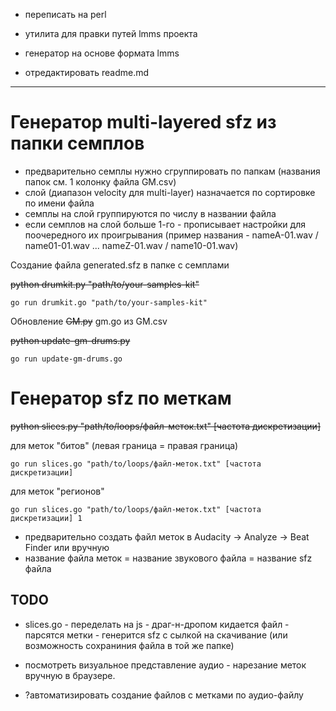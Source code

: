 
- переписать на perl

- утилита для правки путей lmms проекта

- генератор на основе формата lmms

- отредактировать readme.md

---

# Генератор multi-layered sfz из папки семплов

- предварительно семплы нужно сгруппировать по папкам (названия папок см. 1 колонку файла GM.csv)
- слой (диапазон velocity для multi-layer) назначается по сортировке по имени файла
- семплы на слой группируются по числу в названии файла
- если семплов на слой больше 1-го - прописывает настройки для поочередного их проигрывания (пример названия - nameA-01.wav / name01-01.wav ... nameZ-01.wav / name10-01.wav)

Создание файла generated.sfz в папке с семплами

~~python drumkit.py "path/to/your-samples-kit"~~

    go run drumkit.go "path/to/your-samples-kit"

Обновление ~~GM.py~~ gm.go из GM.csv

~~python update-gm-drums.py~~

    go run update-gm-drums.go

# Генератор sfz по меткам

~~python slices.py "path/to/loops/файл-меток.txt" [частота дискретизации]~~

для меток "битов" (левая граница = правая граница)

    go run slices.go "path/to/loops/файл-меток.txt" [частота дискретизации]

для меток "регионов"

    go run slices.go "path/to/loops/файл-меток.txt" [частота дискретизации] 1

- предварительно создать файл меток в Audacity -> Analyze -> Beat Finder или вручную
- название файла меток = название звукового файла = название sfz файла

## TODO

- slices.go - переделать на js - драг-н-дропом кидается файл - парсятся метки - генерится sfz c сылкой на скачивание (или возможность сохраниния файла в той же папке)
+ посмотреть визуальное представление аудио - нарезание меток вручную в браузере.
- ?автоматизировать создание файлов с метками по аудио-файлу
